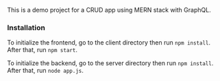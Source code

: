 This is a demo project for a CRUD app using MERN stack with GraphQL.

<h3>Installation</h3>
<p>To initialize the frontend, go to the client directory then run <code>npm install</code>. After that, run <code>npm start</code>.</p>

<p>To initialize the backend, go to the server directory then run <code>npm install</code>. After that, run <code>node app.js</code>.</p>



